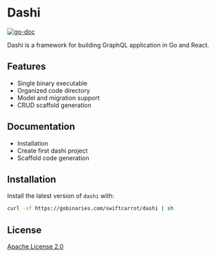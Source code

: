 # Dashi

[![go-doc](https://godoc.org/github.com/swiftcarrot/dashi?status.svg)](https://godoc.org/github.com/swiftcarrot/dashi)

Dashi is a framework for building GraphQL application in Go and React.

## Features

- Single binary executable
- Organized code directory
- Model and migration support
- CRUD scaffold generation

## Documentation

- Installation
- Create first dashi project
- Scaffold code generation

## Installation

Install the latest version of `dashi` with:

```sh
curl -sf https://gobinaries.com/swiftcarrot/dashi | sh
```

## License

[Apache License 2.0](https://github.com/swiftcarrot/dashi/blob/master/LICENSE)
